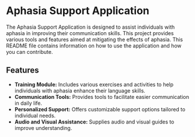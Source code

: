 
# Aphasia Support Application

The Aphasia Support Application is designed to assist individuals with aphasia in improving their communication skills. This project provides various tools and features aimed at mitigating the effects of aphasia. This README file contains information on how to use the application and how you can contribute.

## Features

- **Training Module:** Includes various exercises and activities to help individuals with aphasia enhance their language skills.
- **Communication Tools:** Provides tools to facilitate easier communication in daily life.
- **Personalized Support:** Offers customizable support options tailored to individual needs.
- **Audio and Visual Assistance:** Supplies audio and visual guides to improve understanding.


